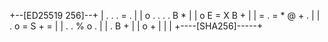 +--[ED25519 256]--+
|  . .     . = .  |
| o . . . . B *   |
|  o E   = X B +  |
|   = . = * @ + . |
|  . o = S + =    |
|   . . % o   .   |
|    . B +        |
|     o +         |
|                 |
+----[SHA256]-----+